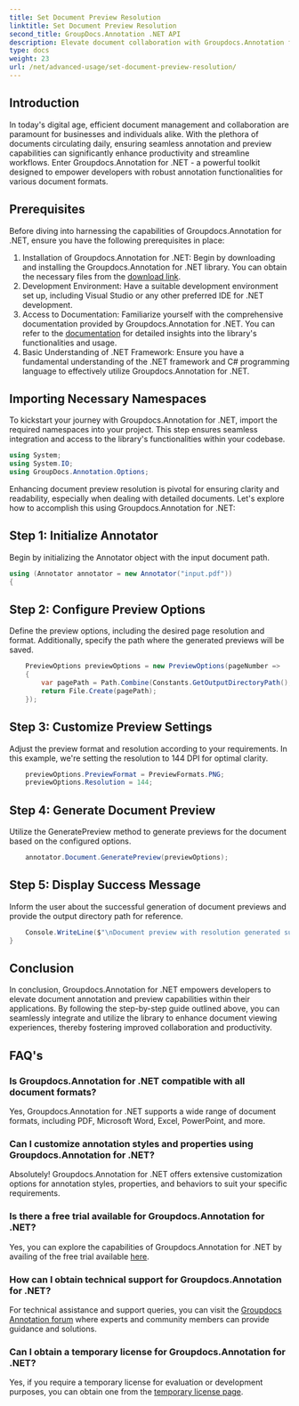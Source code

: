 ```yaml
---
title: Set Document Preview Resolution
linktitle: Set Document Preview Resolution
second_title: GroupDocs.Annotation .NET API
description: Elevate document collaboration with Groupdocs.Annotation for .NET streamline annotation and preview functionalities seamlessly.
type: docs
weight: 23
url: /net/advanced-usage/set-document-preview-resolution/
---
```

## Introduction
In today's digital age, efficient document management and collaboration are paramount for businesses and individuals alike. With the plethora of documents circulating daily, ensuring seamless annotation and preview capabilities can significantly enhance productivity and streamline workflows. Enter Groupdocs.Annotation for .NET - a powerful toolkit designed to empower developers with robust annotation functionalities for various document formats.
## Prerequisites
Before diving into harnessing the capabilities of Groupdocs.Annotation for .NET, ensure you have the following prerequisites in place:
1. Installation of Groupdocs.Annotation for .NET: Begin by downloading and installing the Groupdocs.Annotation for .NET library. You can obtain the necessary files from the [download link](https://releases.groupdocs.com/annotation/net/).
2. Development Environment: Have a suitable development environment set up, including Visual Studio or any other preferred IDE for .NET development.
3. Access to Documentation: Familiarize yourself with the comprehensive documentation provided by Groupdocs.Annotation for .NET. You can refer to the [documentation](https://reference.groupdocs.com/annotation/net/) for detailed insights into the library's functionalities and usage.
4. Basic Understanding of .NET Framework: Ensure you have a fundamental understanding of the .NET framework and C# programming language to effectively utilize Groupdocs.Annotation for .NET.

## Importing Necessary Namespaces
To kickstart your journey with Groupdocs.Annotation for .NET, import the required namespaces into your project. This step ensures seamless integration and access to the library's functionalities within your codebase.

```csharp
using System;
using System.IO;
using GroupDocs.Annotation.Options;
```

Enhancing document preview resolution is pivotal for ensuring clarity and readability, especially when dealing with detailed documents. Let's explore how to accomplish this using Groupdocs.Annotation for .NET:
## Step 1: Initialize Annotator
Begin by initializing the Annotator object with the input document path.
```csharp
using (Annotator annotator = new Annotator("input.pdf"))
{
```
## Step 2: Configure Preview Options
Define the preview options, including the desired page resolution and format. Additionally, specify the path where the generated previews will be saved.
```csharp
    PreviewOptions previewOptions = new PreviewOptions(pageNumber =>
    {
        var pagePath = Path.Combine(Constants.GetOutputDirectoryPath(), $"result_with_resolution_{pageNumber}.png");
        return File.Create(pagePath);
    });
```
## Step 3: Customize Preview Settings
Adjust the preview format and resolution according to your requirements. In this example, we're setting the resolution to 144 DPI for optimal clarity.
```csharp
    previewOptions.PreviewFormat = PreviewFormats.PNG;
    previewOptions.Resolution = 144;
```
## Step 4: Generate Document Preview
Utilize the GeneratePreview method to generate previews for the document based on the configured options.
```csharp
    annotator.Document.GeneratePreview(previewOptions);
```
## Step 5: Display Success Message
Inform the user about the successful generation of document previews and provide the output directory path for reference.
```csharp
    Console.WriteLine($"\nDocument preview with resolution generated successfully.\nCheck output in {Constants.GetOutputDirectoryPath()}.");
}
```

## Conclusion
In conclusion, Groupdocs.Annotation for .NET empowers developers to elevate document annotation and preview capabilities within their applications. By following the step-by-step guide outlined above, you can seamlessly integrate and utilize the library to enhance document viewing experiences, thereby fostering improved collaboration and productivity.
## FAQ's
### Is Groupdocs.Annotation for .NET compatible with all document formats?
Yes, Groupdocs.Annotation for .NET supports a wide range of document formats, including PDF, Microsoft Word, Excel, PowerPoint, and more.
### Can I customize annotation styles and properties using Groupdocs.Annotation for .NET?
Absolutely! Groupdocs.Annotation for .NET offers extensive customization options for annotation styles, properties, and behaviors to suit your specific requirements.
### Is there a free trial available for Groupdocs.Annotation for .NET?
Yes, you can explore the capabilities of Groupdocs.Annotation for .NET by availing of the free trial available [here](https://releases.groupdocs.com/).
### How can I obtain technical support for Groupdocs.Annotation for .NET?
For technical assistance and support queries, you can visit the [Groupdocs Annotation forum](https://forum.groupdocs.com/c/annotation/10) where experts and community members can provide guidance and solutions.
### Can I obtain a temporary license for Groupdocs.Annotation for .NET?
Yes, if you require a temporary license for evaluation or development purposes, you can obtain one from the [temporary license page](https://purchase.groupdocs.com/temporary-license/).
